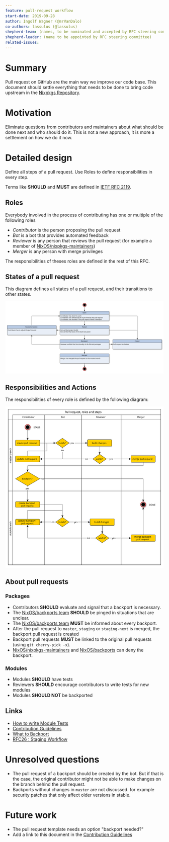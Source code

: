 ```yaml
---
feature: pull-request workflow
start-date: 2019-09-28
author: Ingolf Wagner (@mrVanDalo)
co-authors: lassulus (@lassulus)
shepherd-team: (names, to be nominated and accepted by RFC steering committee)
shepherd-leader: (name to be appointed by RFC steering committee)
related-issues: 
---
```


# Summary
[summary]: #summary

Pull request on GitHub are the main way we improve our code base.
This document should settle everything that needs to be done
to bring code upstream in the
[Nixpkgs Repository](https://github.com/nixos/nixpkgs/).

# Motivation
[motivation]: #motivation

Eliminate questions from contributors and maintainers
about what should be done next and who should do it.
This is not a new approach, it is more a settlement
on how we do it now.

# Detailed design
[design]: #detailed-design

Define all steps of a pull request.
Use Roles to define responsibilities in every step.

Terms like **SHOULD** and **MUST** are defined in 
[IETF RFC 2119](https://tools.ietf.org/html/rfc2119).

## Roles
[roles]: #roles

Everybody involved in the process of contributing has one or multiple
of the following roles

* *Contributor* is the person proposing the pull request
* *Bot* is a bot that provides automated feedback
* *Reviewer* is any person that reviews the pull request
  (for example a member of [NixOS/nixpkgs-maintainers](https://github.com/orgs/NixOS/teams/nixpkgs-maintainers))
* *Merger* is any person with merge privileges

The responsibilities of theses roles are defined in the rest of this RFC.

## States of a pull request
[state]:#states

This diagram defines all states of a pull request,
and their transitions to other states.

![pull-request state](0053-pull-request-workflow/pull-request-states.svg)

## Responsibilities and Actions
[responsibilities]:#responsibilities

The responsibilities of every role is defined by the following diagram:

![pull-request activity](0053-pull-request-workflow/pull-request-roles.svg)

## About pull requests

### Packages

* Contributors **SHOULD** evaluate and signal that a backport is necessary.
* The [NixOS/backports team](https://github.com/orgs/NixOS/teams/backports)
  **SHOULD** be pinged in situations that are unclear.
* The [NixOS/backports team](https://github.com/orgs/NixOS/teams/backports)
  **MUST** be informed about every backport.
* After the pull request to `master`, `staging` or `staging-next` is merged,
  the backport pull request is created
* Backport pull requests **MUST** be linked to the original pull requests (using `git cherry-pick -x`).
* [NixOS/nixpkgs-maintainers](https://github.com/orgs/NixOS/teams/nixpkgs-maintainers)
  and 
  [NixOS/backports](https://github.com/orgs/NixOS/teams/backports)
  can deny the backport.

### Modules

* Modules **SHOULD** have tests
* Reviewers **SHOULD** encourage contributors to write tests for new modules
* Modules **SHOULD NOT** be backported

## Links

* [How to write Module Tests](https://nixos.org/nixos/manual/index.html#sec-nixos-tests)
* [Contribution Guidelines](https://github.com/NixOS/nixpkgs/blob/master/.github/CONTRIBUTING.md)
* [What to Backport](https://gist.github.com/grahamc/c60578c6e6928043d29a427361634df6#what-to-backport)
* [RFC26 : Staging Workflow](./0026-staging-workflow.md)

# Unresolved questions
[unresolved]: #unresolved-questions

* The pull request of a backport should be created by the bot.
  But if that is the case, the original contributor might not be able
  to make changes on the branch behind the pull request.
* Backports without changes in `master` are not discussed.
  for example security patches that only affect older versions in stable.

# Future work
[future]: #future-work

* The pull request template needs an option "backport needed?"
* Add a link to this document in the 
  [Contribution Guidelines](https://github.com/NixOS/nixpkgs/blob/master/.github/CONTRIBUTING.md)
